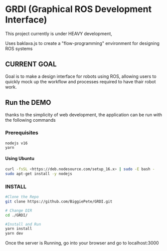 # GRDI (Graphical ROS Development Interface)

This project currently is under HEAVY development,

Uses baklava.js to create a "flow-programming" environment for designing ROS systems

## CURRENT GOAL

Goal is to make a design interface for robots using ROS, allowing users to quickly mock up the workflow and processes required to have thair robot work.

## Run the DEMO

thanks to the simplicity of web development, the application can be run with the following commands

### Prerequisites

    nodejs v16
    yarn

#### Using Ubuntu

```bash
curl -fsSL <https://deb.nodesource.com/setup_16.x> | sudo -E bash -
sudo apt-get install -y nodejs
```

### INSTALL

```bash
#Clone the Repo
git clone https://github.com/BiggiePete/GRDI.git

# Change DIR
cd ./GRDI/

#Install and Run
yarn install
yarn dev
```

Once the server is Running, go into your browser and go to localhost:3000
